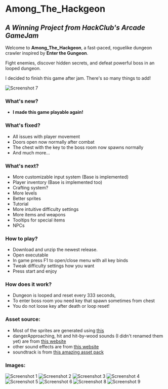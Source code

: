 # Among_The_Hackgeon
## _A Winning Project from HackClub's Arcade GameJam_
Welcome to **Among_The_Hackgeon**, a fast-paced, roguelike dungeon crawler inspired by **Enter the Gungeon**. 

Fight enemies, discover hidden secrets, and defeat powerful boss in an looped dungeon.

I decided to finish this game after jam. There's so many things to add!

![Screenshot 7](https://cloud-oavvjf2w1-hack-club-bot.vercel.app/2screenshot_from_2024-08-21_22-11-09.png)
### What's new?
- **I made this game playable again!** 
### What's fixed?
- All issues with player movement 
- Doors open now normally after combat
- The chest with the key to the boss room now spawns normally
- And much more...
### What's next?
- More customizable input system (Base is implemented)
- Player inventory (Base is implemented too)
- Crafting system?
- More levels
- Better sprites
- Tutorial
- More intuitive difficulty settings
- More items and weapons
- Tooltips for special items
- NPCs
### How to play?
- Download and unzip the newest release.
- Open executable
- In game press F1 to open/close menu with all key binds
- Tweak difficulty settings how you want
- Press start and enjoy
### How does it work?
- Dungeon is looped and reset every 333 seconds, 
- To enter boss room you need key that spawn sometimes from chest
- You do not loose key after death or loop reset!
### Asset source:
- Most of the sprites are generated using [this](https://app.recraft.ai)
- dangerApproaching, hit and hit-by-wood sounds (I didn't renamed them yet) are from [this website](https://pixabay.com)
- other sound effects are from [this website](https://assetstore.unity.com/packages/audio/sound-fx/weapons/free-laser-weapons-214929)
- soundtrack is from [this amazing asset pack](https://assetstore.unity.com/packages/audio/music/soft-rpg-music-pack-212935)
### Images:
![Screenshot 1](https://cloud-oavvjf2w1-hack-club-bot.vercel.app/8screenshot_from_2024-08-21_22-04-33.png)
![Screenshot 2](https://cloud-oavvjf2w1-hack-club-bot.vercel.app/7screenshot_from_2024-08-21_22-05-08.png)
![Screenshot 3](https://cloud-oavvjf2w1-hack-club-bot.vercel.app/6screenshot_from_2024-08-21_22-05-52.png)
![Screenshot 4](https://cloud-oavvjf2w1-hack-club-bot.vercel.app/5screenshot_from_2024-08-21_22-06-24.png)
![Screenshot 5](https://cloud-oavvjf2w1-hack-club-bot.vercel.app/4screenshot_from_2024-08-21_22-07-24.png)
![Screenshot 6](https://cloud-oavvjf2w1-hack-club-bot.vercel.app/3screenshot_from_2024-08-21_22-10-40.png)
![Screenshot 8](https://cloud-oavvjf2w1-hack-club-bot.vercel.app/1screenshot_from_2024-08-21_22-12-40.png)
![Screenshot 9](https://cloud-oavvjf2w1-hack-club-bot.vercel.app/0screenshot_from_2024-08-21_22-12-47.png)
